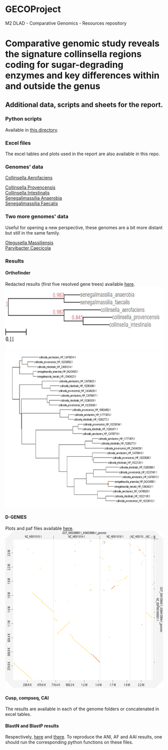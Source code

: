 # GECOProject
M2 DLAD - Comparative Genomics - Resources repository
<h1> Comparative genomic study reveals the signature collinsella regions coding for sugar-degrading enzymes and key differences within and outside the genus </h1>
<h2> Additional data, scripts and sheets for the report. </h2>
<h3> Python scripts </h3>
Available in <a href="https://github.com/GeorgeAlehandro/GECOProject/tree/main/python_scripts">this directory</a>.
<h3> Excel files </h3>
The excel tables and plots used in the report are also available in this repo.
<h3> Genomes' data </h3>  
<a href="https://github.com/GeorgeAlehandro/GECOProject/tree/main/Collinsella_aerofaciens"> Collinsella Aerofaciens </a>  

<a href="https://github.com/GeorgeAlehandro/GECOProject/tree/main/Collinsella_provencensis">Collinsella Provencensis</a>  
<a href="https://github.com/GeorgeAlehandro/GECOProject/tree/main/Collinsella_intestinalis">Collinsella Intestinalis</a>  
<a href="https://github.com/GeorgeAlehandro/GECOProject/tree/main/Senegalimassilia_anaerobia">Senegalimassilia Anaerobia</a>  
<a href="https://github.com/GeorgeAlehandro/GECOProject/tree/main/Senegalimassilia_faecalis">Senegalimassilia Faecalis</a> 
<h3> Two more genomes' data </h3>
Useful for opening a new perspective, these genomes are a bit more distant but still in the same family.  

<a href="https://github.com/GeorgeAlehandro/GECOProject/tree/main/two_more_distant_species/olegusella_massiliensis">Olegusella Massiliensis</a>  
<a href="https://github.com/GeorgeAlehandro/GECOProject/tree/main/two_more_distant_species/parvibacter_caecicola">Parvibacter Caecicola</a> 
<h3> Results </h3>
<h4> Orthofinder </h4>
Redacted results (first five resolved gene trees) available <a href="https://github.com/GeorgeAlehandro/GECOProject/tree/main/OrthoFinder%20Results">here</a>.
<img src="https://github.com/GeorgeAlehandro/GECOProject/blob/main/OrthoFinder%20Results/report_trees/rooted_species_tree.PNG" style="width:800px;height:200px;">
<img src="https://github.com/GeorgeAlehandro/GECOProject/blob/main/OrthoFinder%20Results/report_trees/cluster0.PNG" style="width:800px;height:500px;">
<h4> D-GENIES </h4>
Plots and paf files available <a href="https://github.com/GeorgeAlehandro/GECOProject/tree/main/comparison_dgenies">here</a>.
<img src="https://github.com/GeorgeAlehandro/GECOProject/blob/main/comparison_dgenies/s_anaerobiaVSs_faecalis.png" style="width:800px;height:500px;">
<h4> Cusp, compseq, CAI </h4>
The results are available in each of the genome folders or concatenated in excel tables.
<h4> BlastN and BlastP results </h4>
Respectively, <a href="https://github.com/GeorgeAlehandro/GECOProject/tree/main/blastn_results">here</a> and <a href="https://github.com/GeorgeAlehandro/GECOProject/tree/main/blastp_results">there</a>.  
To reproduce the ANI, AF and AAI results, one should run the corresponding python functions on these files.
